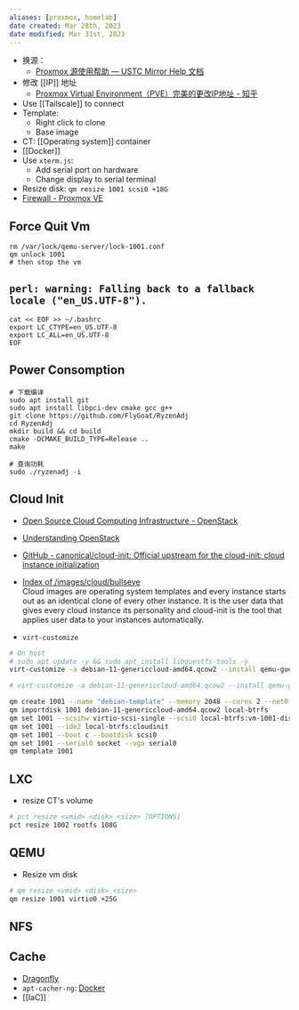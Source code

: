 ```yaml
---
aliases: [proxmox, homelab]
date created: Mar 28th, 2023
date modified: Mar 31st, 2023
---
```

- 换源：
	- [Proxmox 源使用帮助 — USTC Mirror Help 文档](https://mirrors.ustc.edu.cn/help/proxmox.html)
- 修改 [[IP]] 地址
	- [Proxmox Virtual Environment（PVE）完美的更改IP地址 - 知乎](https://zhuanlan.zhihu.com/p/354038479)
 - Use [[Tailscale]] to connect
 - Template:
	 - Right click to clone
	 - Base image
  - CT: [[Operating system]] container
  - [[Docker]]
  - Use `xterm.js`:
	  - Add serial port on hardware
	  - Change display to serial terminal
   - Resize disk: `qm resize 1001 scsi0 +18G`
   - [Firewall - Proxmox VE](https://pve.proxmox.com/wiki/Firewall)

## Force Quit Vm
```
rm /var/lock/qemu-server/lock-1001.conf
qm unlock 1001
# then stop the vm
```

## `perl: warning: Falling back to a fallback locale ("en_US.UTF-8").`
```
cat << EOF >> ~/.bashrc
export LC_CTYPE=en_US.UTF-8
export LC_ALL=en_US.UTF-8
EOF
```

## Power Consomption
```
# 下载编译
sudo apt install git
sudo apt install libpci-dev cmake gcc g++
git clone https://github.com/FlyGoat/RyzenAdj
cd RyzenAdj
mkdir build && cd build
cmake -DCMAKE_BUILD_TYPE=Release ..
make

# 查询功耗
sudo ./ryzenadj -i
```

## Cloud Init
- [Open Source Cloud Computing Infrastructure - OpenStack](https://www.openstack.org/)
- [Understanding OpenStack](https://www.redhat.com/en/topics/openstack)
- [GitHub - canonical/cloud-init: Official upstream for the cloud-init: cloud instance initialization](https://github.com/canonical/cloud-init)
- [Index of /images/cloud/bullseye](https://cloud.debian.org/images/cloud/bullseye/latest)  
Cloud images are operating system templates and every instance starts out as an identical clone of every other instance. It is the user data that gives every cloud instance its personality and cloud-init is the tool that applies user data to your instances automatically.

- `virt-customize`

```sh
# On host
# sudo apt update -y && sudo apt install libguestfs-tools -y
virt-customize -a debian-11-genericcloud-amd64.qcow2 --install qemu-guest-agent

# virt-customize -a debian-11-genericcloud-amd64.qcow2 --install qemu-guest-agent --append-line '/etc/apt/apt.conf.d/proxy:Acquire::http::Proxy "http://192.168.2.22:3142";'
```

```sh
qm create 1001 --name "debian-template" --memory 2048 --cores 2 --net0 virtio,bridge=vmbr0
qm importdisk 1001 debian-11-genericcloud-amd64.qcow2 local-btrfs
qm set 1001 --scsihw virtio-scsi-single --scsi0 local-btrfs:vm-1001-disk-0
qm set 1001 --ide2 local-btrfs:cloudinit
qm set 1001 --boot c --bootdisk scsi0
qm set 1001 --serial0 socket --vga serial0
qm template 1001
```

## LXC
- resize CT's volume

```sh
# pct resize <vmid> <disk> <size> [OPTIONS]
pct resize 1002 rootfs 108G
```

## QEMU
- Resize vm disk

```sh
# qm resize <vmid> <disk> <size>
qm resize 1001 virtio0 +25G
```

## NFS

## Cache
- [Dragonfly](https://d7y.io/)
- `apt-cacher-ng`: [Docker](https://hub.docker.com/r/sameersbn/apt-cacher-ng)
- [[IaC]]
